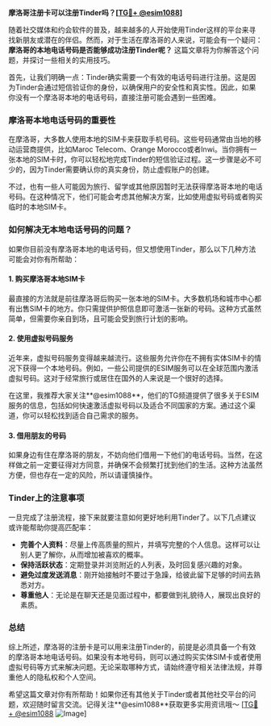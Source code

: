 **摩洛哥注册卡可以注册Tinder吗？[[TG💪+ @esim1088](https://t.me/s/esim1088)]**

随着社交媒体和约会软件的普及，越来越多的人开始使用Tinder这样的平台来寻找新朋友或潜在的伴侣。然而，对于生活在摩洛哥的人来说，可能会有一个疑问：**摩洛哥的本地电话号码是否能够成功注册Tinder呢？** 这篇文章将为你解答这个问题，并探讨一些相关的实用技巧。

首先，让我们明确一点：Tinder确实需要一个有效的电话号码进行注册。这是因为Tinder会通过短信验证你的身份，以确保用户的安全性和真实性。因此，如果你没有一个摩洛哥本地的电话号码，直接注册可能会遇到一些困难。

### 摩洛哥本地电话号码的重要性

在摩洛哥，大多数人使用本地的SIM卡来获取手机号码。这些号码通常由当地的移动运营商提供，比如Maroc Telecom、Orange Morocco或者Inwi。当你拥有一张本地的SIM卡时，你可以轻松地完成Tinder的短信验证过程。这一步骤是必不可少的，因为Tinder需要确认你的真实身份，防止虚假账户的创建。

不过，也有一些人可能因为旅行、留学或其他原因暂时无法获得摩洛哥本地的电话号码。在这种情况下，他们可能会考虑其他解决方案，比如使用虚拟号码或者购买临时的本地SIM卡。

### 如何解决无本地电话号码的问题？

如果你目前没有摩洛哥本地的电话号码，但又想使用Tinder，那么以下几种方法可能会对你有所帮助：

#### 1. 购买摩洛哥本地SIM卡

最直接的方法就是前往摩洛哥后购买一张本地的SIM卡。大多数机场和城市中心都有出售SIM卡的地方。你只需提供护照信息即可激活一张新的号码。这种方式虽然简单，但需要你亲自到场，且可能会受到旅行计划的影响。

#### 2. 使用虚拟号码服务

近年来，虚拟号码服务变得越来越流行。这些服务允许你在不拥有实体SIM卡的情况下获得一个本地号码。例如，一些公司提供的ESIM服务可以在全球范围内激活虚拟号码。这对于经常旅行或居住在国外的人来说是一个很好的选择。

在这里，我推荐大家关注**@esim1088**，他们的TG频道提供了很多关于ESIM服务的信息，包括如何快速激活虚拟号码以及适合不同国家的方案。通过这个渠道，你可以轻松找到适合自己需求的服务。

#### 3. 借用朋友的号码

如果身边有住在摩洛哥的朋友，不妨向他们借用一下他们的电话号码。当然，在这样做之前一定要征得对方同意，并确保不会频繁打扰到他们的生活。这种方法虽然方便，但也存在一定的风险，所以请谨慎操作。

### Tinder上的注意事项

一旦完成了注册流程，接下来就要注意如何更好地利用Tinder了。以下几点建议或许能帮助你提高匹配率：

- **完善个人资料**：尽量上传高质量的照片，并填写完整的个人信息。这样可以让别人更了解你，从而增加被喜欢的概率。
- **保持活跃状态**：定期登录并浏览附近的人列表，及时回复感兴趣的对象。
- **避免过度发送消息**：刚开始接触时不要过于急躁，给彼此留下足够的时间去熟悉对方。
- **尊重他人**：无论是在聊天还是见面过程中，都要做到礼貌待人，展现出良好的素质。

### 总结

综上所述，摩洛哥的注册卡是可以用来注册Tinder的，前提是必须具备一个有效的摩洛哥本地电话号码。如果没有本地号码，则可以通过购买实体SIM卡或者使用虚拟号码等方式来解决问题。无论采取哪种方式，请始终遵守相关法律法规，并尊重他人的隐私权和个人空间。

希望这篇文章对你有所帮助！如果你还有其他关于Tinder或者其他社交平台的问题，欢迎随时留言交流。记得关注**@esim1088**获取更多实用资讯哦～ [[TG💪+ @esim1088](https://t.me/s/esim1088) ![Image](https://i.postimg.cc/4NQfJmqS/Snipaste-2025-05-13-00-14-12.png)]